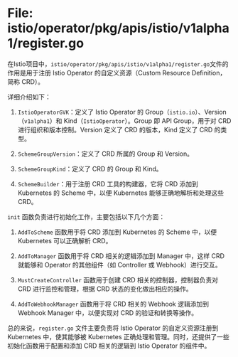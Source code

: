 # File: istio/operator/pkg/apis/istio/v1alpha1/register.go

在Istio项目中，`istio/operator/pkg/apis/istio/v1alpha1/register.go`文件的作用是用于注册 Istio Operator 的自定义资源（Custom Resource Definition，简称 CRD）。

详细介绍如下：

1. `IstioOperatorGVK`：定义了 Istio Operator 的 Group（`istio.io`）、Version（`v1alpha1`）和 Kind（`IstioOperator`）。Group 即 API Group，用于对 CRD 进行组织和版本控制。Version 定义了 CRD 的版本，Kind 定义了 CRD 的类型。
   
2. `SchemeGroupVersion`：定义了 CRD 所属的 Group 和 Version。
   
3. `SchemeGroupKind`：定义了 CRD 的 Group 和 Kind。
   
4. `SchemeBuilder`：用于注册 CRD 工具的构建器，它将 CRD 添加到 Kubernetes 的 Scheme 中，以便 Kubernetes 能够正确地解析和处理这些 CRD。

`init` 函数负责进行初始化工作，主要包括以下几个方面：

1. `AddToScheme` 函数用于将 CRD 添加到 Kubernetes 的 Scheme 中，以便 Kubernetes 可以正确解析 CRD。
   
2. `AddToManager` 函数用于将 CRD 相关的逻辑添加到 Manager 中，这样 CRD 就能够和 Operator 的其他组件（如 Controller 或 Webhook）进行交互。
   
3. `MustCreateController` 函数用于创建 CRD 相关的控制器，控制器负责对 CRD 进行监控和管理，根据 CRD 状态的变化做出相应的操作。
   
4. `AddToWebhookManager` 函数用于将 CRD 相关的 Webhook 逻辑添加到 Webhook Manager 中，以便实现对 CRD 的验证和转换等操作。

总的来说，`register.go` 文件主要负责将 Istio Operator 的自定义资源注册到 Kubernetes 中，使其能够被 Kubernetes 正确处理和管理。同时，还提供了一些初始化函数用于配置和添加 CRD 相关的逻辑到 Istio Operator 的组件中。

